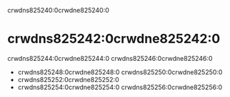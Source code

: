 crwdns825240:0crwdne825240:0
# crwdns825242:0crwdne825242:0
crwdns825244:0crwdne825244:0 crwdns825246:0crwdne825246:0
- crwdns825248:0crwdne825248:0 crwdns825250:0crwdne825250:0
- crwdns825252:0crwdne825252:0
- crwdns825254:0crwdne825254:0 crwdns825256:0crwdne825256:0
